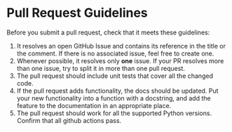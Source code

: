 # Pull Request Guidelines

Before you submit a pull request, check that it meets these guidelines:

1. It resolves an open GitHub Issue and contains its reference in the title or the comment. If there is no associated issue, feel free to create one.
2. Whenever possible, it resolves only **one** issue. If your PR resolves more than one issue, try to split it in more than one pull request.
3. The pull request should include unit tests that cover all the changed code.
4. If the pull request adds functionality, the docs should be updated. Put your new functionality into a function with a docstring, and add the feature to the documentation in an appropriate place.
5. The pull request should work for all the supported Python versions. Confirm that all github actions pass.
